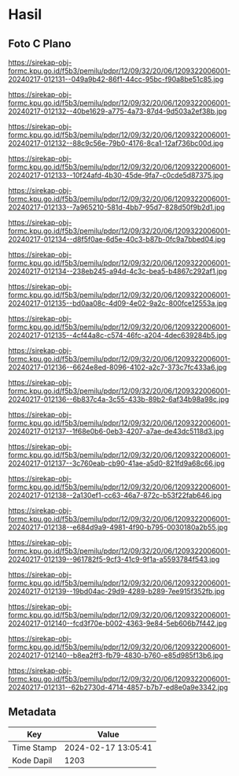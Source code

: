 # Hasil

## Foto C Plano

https://sirekap-obj-formc.kpu.go.id/f5b3/pemilu/pdpr/12/09/32/20/06/1209322006001-20240217-012131--049a9b42-86f1-44cc-95bc-f90a8be51c85.jpg

https://sirekap-obj-formc.kpu.go.id/f5b3/pemilu/pdpr/12/09/32/20/06/1209322006001-20240217-012132--40be1629-a775-4a73-87d4-9d503a2ef38b.jpg

https://sirekap-obj-formc.kpu.go.id/f5b3/pemilu/pdpr/12/09/32/20/06/1209322006001-20240217-012132--88c9c56e-79b0-4176-8ca1-12af736bc00d.jpg

https://sirekap-obj-formc.kpu.go.id/f5b3/pemilu/pdpr/12/09/32/20/06/1209322006001-20240217-012133--10f24afd-4b30-45de-9fa7-c0cde5d87375.jpg

https://sirekap-obj-formc.kpu.go.id/f5b3/pemilu/pdpr/12/09/32/20/06/1209322006001-20240217-012133--7a965210-581d-4bb7-95d7-828d50f9b2d1.jpg

https://sirekap-obj-formc.kpu.go.id/f5b3/pemilu/pdpr/12/09/32/20/06/1209322006001-20240217-012134--d8f5f0ae-6d5e-40c3-b87b-0fc9a7bbed04.jpg

https://sirekap-obj-formc.kpu.go.id/f5b3/pemilu/pdpr/12/09/32/20/06/1209322006001-20240217-012134--238eb245-a94d-4c3c-bea5-b4867c292af1.jpg

https://sirekap-obj-formc.kpu.go.id/f5b3/pemilu/pdpr/12/09/32/20/06/1209322006001-20240217-012135--bd0aa08c-4d09-4e02-9a2c-800fce12553a.jpg

https://sirekap-obj-formc.kpu.go.id/f5b3/pemilu/pdpr/12/09/32/20/06/1209322006001-20240217-012135--4cf44a8c-c574-46fc-a204-4dec639284b5.jpg

https://sirekap-obj-formc.kpu.go.id/f5b3/pemilu/pdpr/12/09/32/20/06/1209322006001-20240217-012136--6624e8ed-8096-4102-a2c7-373c7fc433a6.jpg

https://sirekap-obj-formc.kpu.go.id/f5b3/pemilu/pdpr/12/09/32/20/06/1209322006001-20240217-012136--6b837c4a-3c55-433b-89b2-6af34b98a98c.jpg

https://sirekap-obj-formc.kpu.go.id/f5b3/pemilu/pdpr/12/09/32/20/06/1209322006001-20240217-012137--1f68e0b6-0eb3-4207-a7ae-de43dc5118d3.jpg

https://sirekap-obj-formc.kpu.go.id/f5b3/pemilu/pdpr/12/09/32/20/06/1209322006001-20240217-012137--3c760eab-cb90-41ae-a5d0-821fd9a68c66.jpg

https://sirekap-obj-formc.kpu.go.id/f5b3/pemilu/pdpr/12/09/32/20/06/1209322006001-20240217-012138--2a130ef1-cc63-46a7-872c-b53f22fab646.jpg

https://sirekap-obj-formc.kpu.go.id/f5b3/pemilu/pdpr/12/09/32/20/06/1209322006001-20240217-012138--e684d9a9-4981-4f90-b795-0030180a2b55.jpg

https://sirekap-obj-formc.kpu.go.id/f5b3/pemilu/pdpr/12/09/32/20/06/1209322006001-20240217-012139--961782f5-9cf3-41c9-9f1a-a5593784f543.jpg

https://sirekap-obj-formc.kpu.go.id/f5b3/pemilu/pdpr/12/09/32/20/06/1209322006001-20240217-012139--19bd04ac-29d9-4289-b289-7ee915f352fb.jpg

https://sirekap-obj-formc.kpu.go.id/f5b3/pemilu/pdpr/12/09/32/20/06/1209322006001-20240217-012140--fcd3f70e-b002-4363-9e84-5eb606b7f442.jpg

https://sirekap-obj-formc.kpu.go.id/f5b3/pemilu/pdpr/12/09/32/20/06/1209322006001-20240217-012140--b8ea2ff3-fb79-4830-b760-e85d985f13b6.jpg

https://sirekap-obj-formc.kpu.go.id/f5b3/pemilu/pdpr/12/09/32/20/06/1209322006001-20240217-012131--62b2730d-4714-4857-b7b7-ed8e0a9e3342.jpg


## Metadata

| Key        | Value               |
| ---------- | ------------------- |
| Time Stamp | 2024-02-17 13:05:41 |
| Kode Dapil | 1203                |



